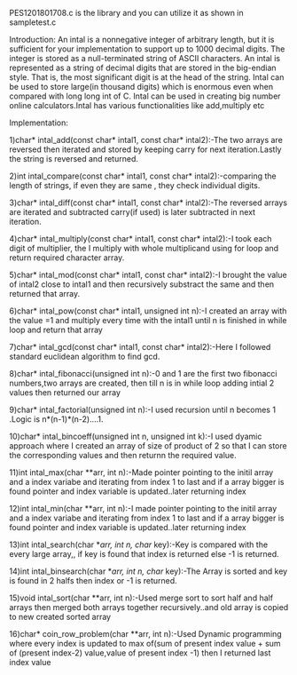 PES1201801708.c is the library and you can utilize it as shown in sampletest.c

Introduction:
An intal is a nonnegative integer of arbitrary length, but it is sufficient for your implementation to support up to 1000 decimal digits. 
The integer is stored as a null-terminated string of ASCII characters. An intal is represented as a string of decimal digits
that are stored in the big-endian style. That is, the most significant digit is at the head of the string.
Intal can be used to store large(in thousand digits) which is enormous even when compared with long long int of C.
Intal can be used in creating big number online calculators.Intal has various functionalities like add,multiply etc

Implementation:

1)char* intal_add(const char* intal1, const char* intal2):-The two arrays are reversed then iterated and stored by keeping carry for next iteration.Lastly the string is reversed and returned.


2)int intal_compare(const char* intal1, const char* intal2):-comparing the length of strings, if even they are same ,  they check individual digits.


3)char* intal_diff(const char* intal1, const char* intal2):-The reversed arrays are iterated and subtracted carry(if used) is later subtracted in next iteration.

4)char* intal_multiply(const char* intal1, const char* intal2):-I took each digit of multiplier, the I multiply with whole multiplicand using for loop and return required character array.


5)char* intal_mod(const char* intal1, const char* intal2):-I brought the value of intal2  close to intal1 and  then recursively substract the same and then returned that array.


6)char* intal_pow(const char* intal1, unsigned int n):-I created an array with the value =1 and   multiply every time with the intal1 until n is finished in while loop and return that array


7)char* intal_gcd(const char* intal1, const char* intal2):-Here I followed standard euclidean algorithm to find gcd.



8)char* intal_fibonacci(unsigned int n):-0 and 1 are the first two fibonacci numbers,two arrays are created, then till n is in while loop adding intial 2 values then returned our array


9)char* intal_factorial(unsigned int n):-I used recursion  until n becomes 1 .Logic is n*(n-1)*(n-2)....1.


10)char* intal_bincoeff(unsigned int n, unsigned int k):-I used dyamic approach where I created an array of size of product of 2 so that I can store the corresponding values and then returnn the required value.


11)int intal_max(char **arr, int n):-Made pointer pointing to the initil array and a index variabe  and iterating from index 1 to last and if a array bigger is found pointer and index variable is updated..later returning index


12)int intal_min(char **arr, int n):-I made  pointer pointing to the initil array and a index variabe  and iterating from index 1 to last and if a array bigger is found pointer and index variable is updated..later returning  index


13)int intal_search(char **arr, int n, char* key):-Key is compared with the  every large array,, if key is found that index is returned else -1 is returned.


14)int intal_binsearch(char **arr, int n, char* key):-The Array is  sorted and key is found in 2 halfs then index or -1 is returned.

15)void intal_sort(char **arr, int n):-Used merge sort to sort half and half arrays then merged both arrays together recursively..and old array  is copied to  new created sorted array


16)char* coin_row_problem(char **arr, int n):-Used Dynamic programming where every index is updated to max of(sum of present index value + sum of (present index-2) value,value of present index -1) then I returned last index value


